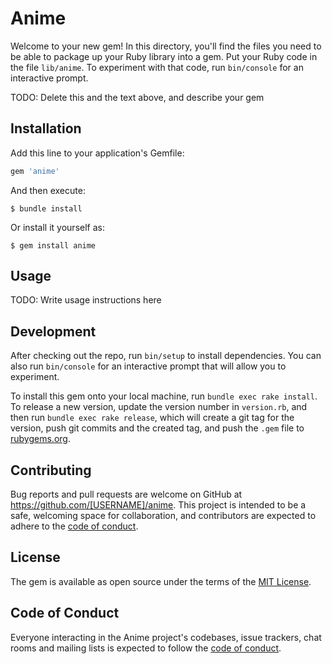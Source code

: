 # Anime

Welcome to your new gem! In this directory, you'll find the files you need to be able to package up your Ruby library into a gem. Put your Ruby code in the file `lib/anime`. To experiment with that code, run `bin/console` for an interactive prompt.

TODO: Delete this and the text above, and describe your gem

## Installation

Add this line to your application's Gemfile:

```ruby
gem 'anime'
```

And then execute:

    $ bundle install

Or install it yourself as:

    $ gem install anime

## Usage

TODO: Write usage instructions here

## Development

After checking out the repo, run `bin/setup` to install dependencies. You can also run `bin/console` for an interactive prompt that will allow you to experiment.

To install this gem onto your local machine, run `bundle exec rake install`. To release a new version, update the version number in `version.rb`, and then run `bundle exec rake release`, which will create a git tag for the version, push git commits and the created tag, and push the `.gem` file to [rubygems.org](https://rubygems.org).

## Contributing

Bug reports and pull requests are welcome on GitHub at https://github.com/[USERNAME]/anime. This project is intended to be a safe, welcoming space for collaboration, and contributors are expected to adhere to the [code of conduct](https://github.com/[USERNAME]/anime/blob/master/CODE_OF_CONDUCT.md).

## License

The gem is available as open source under the terms of the [MIT License](https://opensource.org/licenses/MIT).

## Code of Conduct

Everyone interacting in the Anime project's codebases, issue trackers, chat rooms and mailing lists is expected to follow the [code of conduct](https://github.com/[USERNAME]/anime/blob/master/CODE_OF_CONDUCT.md).
